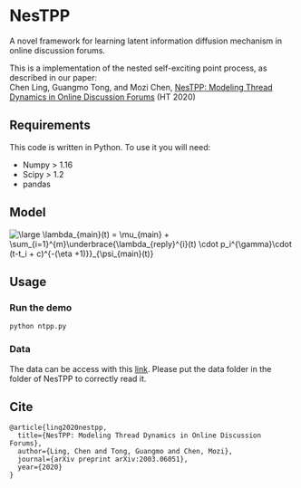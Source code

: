 # NesTPP
A novel framework for learning latent information diffusion mechanism in online discussion forums.

This is a implementation of the nested self-exciting point process, as described in our paper:  
Chen Ling, Guangmo Tong, and Mozi Chen, [NesTPP: Modeling Thread Dynamics in Online Discussion Forums](https://arxiv.org/abs/2003.06051) (HT 2020)

## Requirements
This code is written in Python. To use it you will need:
- Numpy > 1.16
- Scipy > 1.2
- pandas

## Model
<img src="https://latex.codecogs.com/gif.latex?\dpi{120}&space;\large&space;\lambda_{main}(t)&space;=&space;\mu_{main}&space;&plus;&space;\sum_{i=1}^{m}\underbrace{\lambda_{reply}^{i}(t)&space;\cdot&space;p_i^{\gamma}\cdot&space;(t-t_i&space;&plus;&space;c)^{-(\eta&space;&plus;1)}}_{\psi_{main}(t)}" title="\large \lambda_{main}(t) = \mu_{main} + \sum_{i=1}^{m}\underbrace{\lambda_{reply}^{i}(t) \cdot p_i^{\gamma}\cdot (t-t_i + c)^{-(\eta +1)}}_{\psi_{main}(t)}" />

## Usage
### Run the demo
```
python ntpp.py
```

### Data
The data can be access with this [link](https://drive.google.com/drive/folders/1uZudmS2y9npqG0sbfLy6AlduwFG32Kbg?usp=sharing). Please put the data folder in the folder of NesTPP to correctly read it.

## Cite
```
@article{ling2020nestpp,
  title={NesTPP: Modeling Thread Dynamics in Online Discussion Forums},
  author={Ling, Chen and Tong, Guangmo and Chen, Mozi},
  journal={arXiv preprint arXiv:2003.06051},
  year={2020}
}
```
